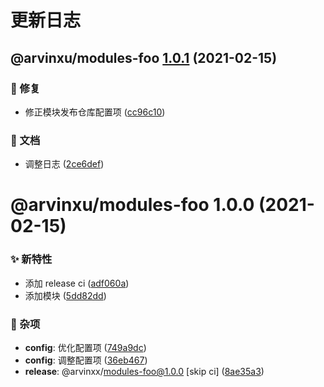 # 更新日志

## @arvinxu/modules-foo [1.0.1](https://github.com/arvinxx/monorepo-template/compare/@arvinxu/modules-foo@1.0.0...@arvinxu/modules-foo@1.0.1) (2021-02-15)

### 🐛 修复

- 修正模块发布仓库配置项 ([cc96c10](https://github.com/arvinxx/monorepo-template/commit/cc96c10))

### 📝 文档

- 调整日志 ([2ce6def](https://github.com/arvinxx/monorepo-template/commit/2ce6def))

# @arvinxu/modules-foo 1.0.0 (2021-02-15)

### ✨ 新特性

- 添加 release ci ([adf060a](https://github.com/arvinxx/monorepo-template/commit/adf060a))
- 添加模块 ([5dd82dd](https://github.com/arvinxx/monorepo-template/commit/5dd82dd))

### 🎫 杂项

- **config**: 优化配置项 ([749a9dc](https://github.com/arvinxx/monorepo-template/commit/749a9dc))
- **config**: 调整配置项 ([36eb467](https://github.com/arvinxx/monorepo-template/commit/36eb467))
- **release**: @arvinxx/modules-foo@1.0.0 [skip ci] ([8ae35a3](https://github.com/arvinxx/monorepo-template/commit/8ae35a3))
